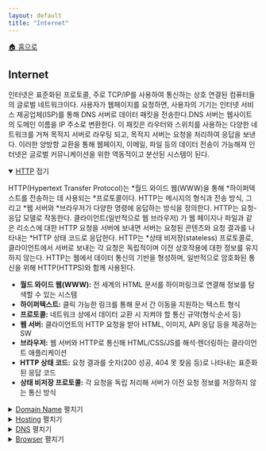 ```yaml
---
layout: default
title: "Internet"
---
```


<p class="breadcrumb"><a href="/cs_study/home.html">🏠 홈으로</a></p>

<section>
  <h2>Internet</h2>
  <p>
    인터넷은 표준화된 프로토콜, 주로 TCP/IP를 사용하여 통신하는 상호 연결된 컴퓨터들의 글로벌 네트워크이다.
    사용자가 웹페이지를 요청하면, 사용자의 기기는 인터넷 서비스 제공업체(ISP)를 통해 DNS 서버로 데이터 패킷을 전송한다.DNS 서버는 웹사이트의 도메인 이름을 IP 주소로 변환한다. 이 패킷은 라우터와 스위치를 사용하는 다양한 네트워크를 거쳐 목적지 서버로 라우팅 되고, 목적지 서버는 요청을 처리하여 응답을 보낸다. 이러한 양방향 교환을 통해 웹페이지, 이메일, 파일 등의 데이터 전송이 가능해져 인터넷은 글로벌 커뮤니케이션을 위한 역동적이고 분산된 시스템이 된다.
  </p>
</section>

<details open>
  <summary><a href="category/internet/http.html">HTTP</a> <span class="indicator">접기</span></summary>
  <div class="accordion-content">
    <p>HTTP(Hypertext Transfer Protocol)는 *월드 와이드 웹(WWW)을 통해 *하이퍼텍스트를 전송하는 데
        사용되는 *프로토콜이다. HTTP는 메시지의 형식과 전송 방식, 그리고 *웹 서버와 *브라우저가 다양한 
        명령에 응답하는 방식을 정의한다. HTTP는 요청-응답 모델로 작동한다. 클라이언트(일반적으로 웹 브라우저)
        가 웹 페이지나 파일과 같은 리소스에 대한 HTTP 요청을 서버에 보내면 서버는 요청된 콘텐츠와 요청
        결과를 나타내는 *HTTP 상태 코드로 응답한다. HTTP는 *상태 비저장(stateless) 프로토콜로, 클라이언트에서
        서버로 보내는 각 요청은 독립적이며 이전 상호작용에 대한 정보를 유지하지 않는다. HTTP는 웹에서
        데이터 통신의 기반을 형성하며, 일반적으로 암호화된 통신을 위해 HTTP(HTTPS)와 함께 사용된다.
        </p>
        <ul>
          <li><strong>월드 와이드 웹(WWW):</strong> 전 세계의 HTML 문서를 하이퍼링크로 연결해 정보를 탐색할 수 있는 시스템</li>
          <li><strong>하이퍼텍스트:</strong> 클릭 가능한 링크를 통해 문서 간 이동을 지원하는 텍스트 형식</li>
          <li><strong>프로토콜:</strong> 네트워크 상에서 데이터 교환 시 지켜야 할 통신 규약(형식·순서 등)</li>
          <li><strong>웹 서버:</strong> 클라이언트의 HTTP 요청을 받아 HTML, 이미지, API 응답 등을 제공하는 SW</li>
          <li><strong>브라우저:</strong> 웹 서버와 HTTP로 통신해 HTML/CSS/JS를 해석·렌더링하는 클라이언트 애플리케이션</li>
          <li><strong>HTTP 상태 코드:</strong> 요청 결과를 숫자(200 성공, 404 못 찾음 등)로 나타내는 표준화된 응답 코드</li>
          <li><strong>상태 비저장 프로토콜:</strong> 각 요청을 독립 처리해 서버가 이전 요청 정보를 저장하지 않는 통신 방식</li>
        </ul>
  </div>
</details>

<details>
<summary><a href="category/internet/domain_name.html">Domain Name</a> <span class="indicator">펼치기</span></summary>
    <div class="accordion-content">
        <p>도메인 이름은 인터넷에서 특정 위치를 식별하는 데 사용되는 사람이 읽을 수 있는 주소로, 웹 사이트와
        온라인 서비스에 쉽게 접근할 수 있도록 한다. *IP 주소는 컴퓨터가 서버를 찾고 연결하는 데 사용하는
        숫자 식별자이다. 도메인 이름은 두 가지 주요 부분으로 구성된다. 2차 도메인(예: "example.com"의
        "example")과 최상위 도메인(예: "com")이다. 도메인 이름은 도메인 이름 등록 기관에서 관리하며,
        웹사이트를 구축하는 데 필수적이며, 숫자 IP 주소 대신 사용자 친화적인 방식으로 웹사이트를 탐색할
        수 있도록 한다.
    </p>

    <ul>
        <li><strong>IP:</strong> 네트워크 상 장치에 고유한 주소(IP 주소)를 부여해 데이터 패킷을 목적지까지 전달하는 통신 규약
        <ul>
            <li>버전: IPv4(32비트 주소 체계)와 IPv6(128비트 주소 체계)로 구분되며, 라우터가 최적 경로로 패킷을 전송한다.</li>
            <li>비연결 지향: 상태를 유지하지 읺고 각 패킷을 독립 처리하므로, 신뢰성 보장은 상위 계층(TCP 등)에 맡긴다.</li>
        </ul>
        </li>
    </ul>

    </div>
</details>

<details>
<summary><a href="category/internet/hosting.html">Hosting</a> <span class="indicator">펼치기</span></summary>
<div class="accordion-content">
    <p>호스팅은 인터넷을 통해 사용자에게 웹사이트 파일과 애플리케이션을 저장하고 전송하기 위한 서버 공간과 
    리소스를 제공하는 서비스를 말한다. 호스팅 제공업체는 웹사이트와 애플리케이션이 온라인에서 접근 가능
    하도록 하는 데 필요한 서버, *스토리지, 네트워크 연결 등의 *인프라를 제공한다. 호스팅에는 여러 웹사이트가 
    하나의 서버를 공유하는 공유 호스팅, *가상 사설 서버(VPS), 한 명의 사용자에게 하나의 서버가 전용으로 
    제공되는 전용 호스팅, 그리고 서버 네트워크를 사용하여 확장 가능한 리소스를 제공하는 클라우드 호스팅 
    등 다양한 유형이 있다. 호스팅 서비스에는 웹사이트의 안정적인 *가용성과 원활한 성능을 보장하기 위해 
    도메인 등록, 보안 기능, 기술 지원이 포함되는 경우가 많다.
</p>

<ul>
    <li><strong>스토리지:</strong> 데이터나 파일을 저장하는 물리적·논리적 공간으로, HDD/SSD, SAN/NAS, 오브젝트, 스토리지 등이 있다.
    <ul>
        <li>HDD/SSD: 블록 단위 스토리지 매체로, HDD는 회전하는 디스크 기반으로 대용량·저비용, SSD는 플래시 메모리 기반으로 빠른 입출력 성능을 제공</li>
        <li>SAN/NAS: SAN은 고속 네트워크로 연결된 블록 스토리지, NAS는 파일 공유 방식의 네트워크 스토리지로, 둘 다 중앙화된 스토리지 자원을 여러 서버에서 효율적으로 사용할 수 있게 해준다.</li>
        <li>오브젝트 스토리지: HTTP API로 접근하는 개체(Object) 단위 스토리지로, 각 객체에 메타데이터를 붙여 무제한 확장성과 높은 내구성·가용성을 제공하며 로그·이미지·백업 등 비정형 데이터에 최적화되어 있다.</li>
    </ul>
    </li>
    <li><strong>인프라:</strong> 서버·네트워크·스토리지·가상화·보안 같은 IT 시스템의 기반 자원과 환경 전체를 의미</li>
    <li><strong>가상 사설 서버(VPS):</strong> 하이퍼바이저로 물리 서버를 분할해 각 사용자에게 독립된 가상 머신 환경을 제공하는 서비스
    <ul>
        <li>하이퍼바이저: 물리 서버 위에 여러 가상 머신(VM)을 생성·관리하는 소프트웨어 계층</li>
    </ul>
    </li>
    <li><strong>가용성:</strong> 시스템이나 서비스가 일정 기간 동안 정상적으로 운영될 수 있는 비율(예: 99.9% 가용성은 연 8.76시간 이하 다운 허용)을 의미</li>
    <li><strong>호스팅 종류:</strong> 공유 호스팅, VPS, 전용 서버, 클라우드 호스팅, 매니지드 호스팅, 콜로케이션 등 자원 격리·관리 범위·비용별로 구분</li>
</ul>

</div>
</details>

<details>
<summary><a href="category/internet/dns.html">DNS</a> <span class="indicator">펼치기</span></summary>
<div class="accordion-content">
    <p>DNS(도메인 이름 시스템)는 인터넷이나 *사설망에 연결된 컴퓨터, 서비스 또는 기타 리소스에 대한 계층적이고 
    분산된 *네이밍 시스템이다. 사람이 읽을 수 있는 도메인 이름(예: www.example.com)을 컴퓨터가 서로를 
    식별하는 데 사용하는 IP 주소(예: 192.0.2.1)로 변환한다. 전 세계에 분산된 DNS 서버들이 이러한 *쿼리를 
    해결하기 위해 협력하여 *글로벌 디렉터리 서비스를 형성한다. 이 시스템은 최상위에 루트 서버가 있고, 그 
    아래에는 최상위 도메인 서버(.com, .org 등), 특정 도메인에 대한 권한 있는 네임 서버, 그리고 로컬 DNS 
    서버가 있는 트리 구조를 사용한다. DNS는 인터넷 작동에 필수적이며, 사용자가 숫자 IP 주소 대신 기억하기 
    쉬운 이름을 사용하여 웹사이트와 서비스에 액세스할 수 있도록 한다. 또한 이메일 라우팅, 서비스 검색 및 
    기타 네트워크 프로토콜을 지원한다.
</p>

<ul>
    <li><strong>사설망(Private Network):</strong> 외부 인터넷과 분리되거나 방화벽 등으로 격리된 네트워크로, 내부 자원 접근을 제한해 보안을 강화</li>
    <li><strong>네이밍 시스템(Naming System):</strong> 사람이 읽기 쉬운 이름(예: 도메인)을 기계가 이해하는 주소(IP 등)로 변환해 주는 서비스</li>
    <li><strong>쿼리(Query):</strong> DB나 네트워크 서비스에 정보를 요청하는 명령어 또는 질의로, 요청에 따라 결과 데이터를 반환받는다.</li>
    <li><strong>글로벌 디렉터리 서비스(Global Directory Service):</strong> 전사적·전지구적 자원(사용자 계정·장치·서비스) 정보를 통합 관리·검색할 수 있게 해 주는 분산 디렉터리로, LDAP 기반의 Active Directory 포리스트 등이 있다.</li>
</ul>

</div>
</details>

<details>
<summary><a href="category/internet/browser.html">Browser</a> <span class="indicator">펼치기</span></summary>
<div class="accordion-content">
    <p>웹 브라우저는 사용자가 월드 와이드 웹(WWW)의 정보에 접근하고, 검색하고, 탐색할 수 있도록 하는 소프트웨어 
    애플리케이션이다. HTML, CSS, JavaScript를 해석하고 표시하여 웹 페이지를 *렌더링한다. Google Chrome, 
    Mozilla Firefox, Apple Safari, Microsoft Edge와 같은 최신 브라우저는 탭 브라우징, 북마크, 확장 
    프로그램, 기기 간 동기화 등의 기능을 제공한다. 웹 콘텐츠를 처리하는 *렌더링 엔진(예: Blink, Gecko, WebKit)과 
    코드 실행을 위한 *JavaScript 엔진을 통합한다. 또한 *샌드박싱, HTTPS 적용, 팝업 차단 등의 기능을 통해 보안을 
    관리한다. *HTML5, *CSS3, 웹 API 등 다양한 웹 표준과 기술을 지원하여 풍부하고 인터랙티브한 *웹 경험을 제공한다. 
    웹 애플리케이션의 복잡성이 증가함에 따라 브라우저는 끊임없이 변화하는 인터넷 환경에서 성능, 보안, 사용자 경험의 
    균형을 맞추는 강력한 플랫폼으로 발전했다.
</p>

<ul>
    <li><strong>렌더링: </strong> 브라우저가 HTML/CSS/JS를 해석해 시각적 요소로 변환해 화면에 출력하는 과정</li>
    <li><strong>렌더링 엔진:</strong> DOM·스타일 정보를 레이아웃·페인트 단계로 처리해 실제 픽셀을 그리는 브라우저 핵심 모듈</li>
    <li><strong>JavaScript 엔진:</strong> JS 코드를 파싱·컴파일·실행해 동적 기능과 로직을 처리하는 브라우저 구성 요소(예: V8, SpiderMonkey)</li>
    <li><strong>샌드박싱:</strong> 웹 콘텐츠 실행을 OS나 브라우저 수준에서 격리해 외부 시스템 침범을 방지하는 보안 메커니즘</li>
    <li><strong>HTML5:</strong> 시맨틱 태그, 멀티미디어, 로컬 저장소, 캔버스 등을 지원하는 HTML 표준의 최신 버전</li>
    <li><strong>CSS3:</strong> 애니메이션, 트랜지션, 그리드·Flex 레이아웃 등 모듈 기반 스타일링 기능이 확장된 CSS 표준 최신 버전</li>
    <li><strong>웹 경험:</strong> 페이지 로드·인터랙션·접근성·반응성·디자인 등 사용자가 웹사이트에서 체감하는 전체 품질과 만족도</li>
</ul>

</div>
</details>
